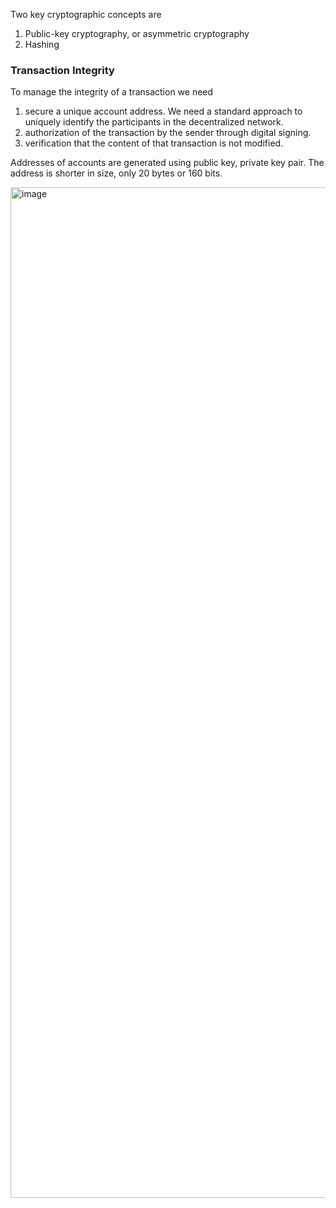 Two key cryptographic concepts are
1. Public-key cryptography, or asymmetric cryptography
2. Hashing


### Transaction Integrity

To manage the integrity of a transaction we need
1. secure a unique account address. We need a standard approach to uniquely identify the participants in the decentralized network. 
2. authorization of the transaction by the sender through digital signing. 
3. verification that the content of that transaction is not modified.


Addresses of accounts are generated using public key, private key pair. The address is shorter in size, only 20 bytes or 160 bits.

<img width="1617" alt="image" src="https://user-images.githubusercontent.com/19663316/212472993-a24ac964-5a90-478a-b206-66c50b55bcb9.png">
